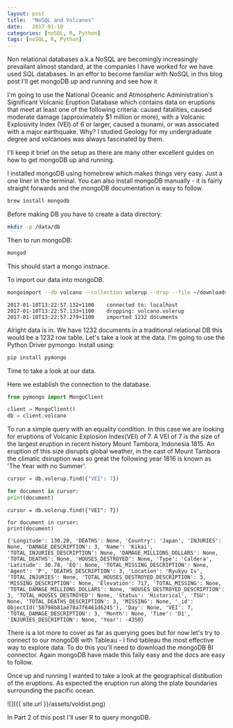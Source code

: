 ```yaml
---
layout: post
title:  "NoSQL and Volcanos"
date:   2017-01-10
categories: [noSQL, R, Python]
tags: [noSQL, R, Python]
---
```


Non relational databases a.k.a NoSQL are becomingly increasingly prevailant almost standard, at the companies I have worked for we have used SQL databases. In an effor to become familiar with NoSQL in this blog post I'll get mongoDB up and running and see how it


I'm going to use the National Oceanic and Atmospheric Administration's Significant Volcanic Eruption Database which contains data on eruptions that meet at least one of the following criteria: caused fatalities, caused moderate damage (approximately $1 million or more), with a Volcanic Explosivity Index (VEI) of 6 or larger, caused a tsunami, or was associated with a major earthquake. Why? I studied Geology for my undergraduate degree and volcanoes was always fascinated by them. 

I'll keep it brief on the setup as there are many other excellent guides on how to get mongoDB up and running.

I installed mongoDB using homebrew which makes things very easy. Just a one liner in the terminal. You can also install mongoDB manually - it is fairly straight forwards and the mongoDB documentation is easy to follow.

```bash
brew install mongodb
```
Before making DB you have to create a data directory:

```bash
mkdir -p /data/db
```
Then to run mongoDB:

```bash
mongod
```
This should start a mongo instnace.



To import our data into mongoDB.

```bash
mongoimport --db volcano --collection volerup --drop --file ~/downloads/volerup.json
```
```text
2017-01-10T13:22:57.132+1100	connected to: localhost
2017-01-10T13:22:57.133+1100	dropping: volcano.volerup
2017-01-10T13:22:57.279+1100	imported 1232 documents

```
Alright data is in. We have 1232 documents in a traditional relational DB this would be a 1232 row table. Let's take a look at the data. I'm going to use the Python Driver pymongo. Install using:

```python
pip install pymongo
```
Time to take a look at our data.

Here we establish the connection to the database.

```python
from pymongo import MongoClient

client = MongoClient()
db = client.volcano
```
To run a simple query with an equality condition. In this case we are looking for eruptions of Volcanic Explosion Index(VEI) of 7. A VEI of 7 is the size of the largest eruption in recent history Mount Tambora, Indonesia 1815. An eruption of this size disrupts global weather, in the cast of Mount Tambora the climatic dsiruption was so great the following year 1816 is known as 'The Year with no Summer'.

```python
cursor = db.volerup.find({"VEI": 7})

for document in cursor:
print(document)
```

``` pythonw
cursor = db.volerup.find({"VEI": 7})

for document in cursor:
print(document)
```
```text
{'Longitude': 130.28, 'DEATHS': None, 'Country': 'Japan', 'INJURIES': None, 'DAMAGE_DESCRIPTION': 3, 'Name': 'Kikai', 'TOTAL_INJURIES_DESCRIPTION': None, 'DAMAGE_MILLIONS_DOLLARS': None, 'TOTAL_DEATHS': None, 'HOUSES_DESTROYED': None, 'Type': 'Caldera', 'Latitude': 30.78, 'EQ': None, 'TOTAL_MISSING_DESCRIPTION': None, 'Agent': 'P', 'DEATHS_DESCRIPTION': 3, 'Location': 'Ryukyu Is', 'TOTAL_INJURIES': None, 'TOTAL_HOUSES_DESTROYED_DESCRIPTION': 3, 'MISSING_DESCRIPTION': None, 'Elevation': 717, 'TOTAL_MISSING': None, 'TOTAL_DAMAGE_MILLIONS_DOLLARS': None, 'HOUSES_DESTROYED_DESCRIPTION': 3, 'TOTAL_HOUSES_DESTROYED': None, 'Status': 'Historical', 'TSU': None, 'TOTAL_DEATHS_DESCRIPTION': 3, 'MISSING': None, '_id': ObjectId('58798b81ae78a7f6461d6245'), 'Day': None, 'VEI': 7, 'TOTAL_DAMAGE_DESCRIPTION': 3, 'Month': None, 'Time': 'D1', 'INJURIES_DESCRIPTION': None, 'Year': -4350}
```

There is a lot more to cover as far as querying goes but for now let's try to connect to our mongoDB with Tableau - I find tableau the most effective way to explore data. To do this you'll need to download the mongoDB BI connector. Again mongoDB have made this faily easy and the docs are easy to follow.

Once up and running I wanted to take a look at the geographical distibution of the eruptions. As expected the eruption run along the plate boundaries surrounding the pacific ocean.

![]({{ site.url }}/assets/voldist.png)

In Part 2 of this post I'll user R to query mongoDB.











